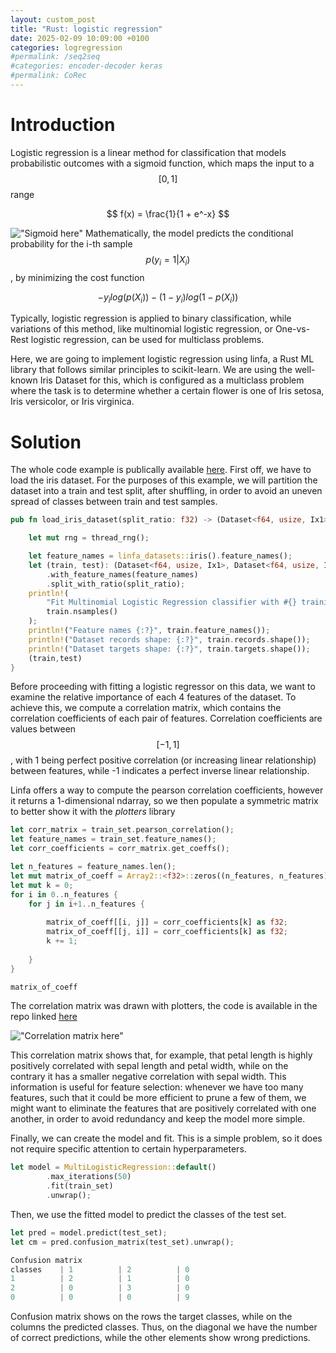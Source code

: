 ```yaml
---
layout: custom_post
title: "Rust: logistic regression"
date: 2025-02-09 10:09:00 +0100
categories: logregression
#permalink: /seq2seq
#categories: encoder-decoder keras
#permalink: CoRec
---
```


<script src="https://polyfill.io/v3/polyfill.min.js?features=es6"></script>
<script id="MathJax-script" async src="https://cdn.jsdelivr.net/npm/mathjax@3/es5/tex-mml-chtml.js"></script>

# Introduction

Logistic regression is a linear method for classification that models probabilistic outcomes with a sigmoid function, which maps the input to a $$[0,1]$$ range

$$
f(x) = \frac{1}{1 + e^-x}
$$

!["Sigmoid here"](../../../../assets/sigmoid.png)
Mathematically, the model predicts the conditional probability for the i-th sample $$p(y_i = 1 | X_i)$$, by minimizing the cost function

$$
-y_ilog(p(X_i)) - (1 - y_i)log(1 - p(X_i))
$$


Typically, logistic regression is applied to binary classification, while variations of this method, like multinomial logistic regression, or One-vs-Rest logistic regression, can be used for multiclass problems. 

Here, we are going to implement logistic regression using linfa, a Rust ML library that follows similar principles to scikit-learn. We are using the well-known Iris Dataset for this, which is configured as a multiclass problem
where the task is to determine whether a certain flower is one of Iris setosa, Iris versicolor, or Iris virginica. 

# Solution

The whole code example is publically available [here](https://github.com/Plutone11011/plutone11011.github.io).
First off, we have to load the iris dataset. For the purposes of this example, we will partition the dataset into a train and test split, after shuffling, in order to avoid an uneven spread of classes between train and test samples.


```rust
pub fn load_iris_dataset(split_ratio: f32) -> (Dataset<f64, usize, Ix1>, Dataset<f64, usize, Ix1>){

    let mut rng = thread_rng();

    let feature_names = linfa_datasets::iris().feature_names();
    let (train, test): (Dataset<f64, usize, Ix1>, Dataset<f64, usize, Ix1>) = linfa_datasets::iris().shuffle(&mut rng)
        .with_feature_names(feature_names)
        .split_with_ratio(split_ratio);
    println!(
        "Fit Multinomial Logistic Regression classifier with #{} training points",
        train.nsamples()
    );
    println!("Feature names {:?}", train.feature_names());
    println!("Dataset records shape: {:?}", train.records.shape());
    println!("Dataset targets shape: {:?}", train.targets.shape());
    (train,test)
}
```

Before proceeding with fitting a logistic regressor on this data, we want to examine the relative importance of each 4 features of the dataset. To achieve this, we
compute a correlation matrix, which contains the correlation coefficients of each pair of features. Correlation coefficients are values between $$[-1,1]$$, with 1 being
perfect positive correlation (or increasing linear relationship) between features, while -1 indicates a perfect inverse linear relationship.

Linfa offers a way to compute the pearson correlation coefficients, however it returns a 1-dimensional ndarray, so we then populate a symmetric matrix to better show it with the *plotters* library

```rust
let corr_matrix = train_set.pearson_correlation();
let feature_names = train_set.feature_names();
let corr_coefficients = corr_matrix.get_coeffs();

let n_features = feature_names.len();
let mut matrix_of_coeff = Array2::<f32>::zeros((n_features, n_features));
let mut k = 0;
for i in 0..n_features {
    for j in i+1..n_features {
           
        matrix_of_coeff[[i, j]] = corr_coefficients[k] as f32;
        matrix_of_coeff[[j, i]] = corr_coefficients[k] as f32;
        k += 1;
            
    }
}

matrix_of_coeff
```

The correlation matrix was drawn with plotters, the code is available in the repo linked [here](https://github.com/Plutone11011/plutone11011.github.io)

!["Correlation matrix here"](../../../../assets/corr_matrix.jpg)

This correlation matrix shows that, for example, that petal length is highly positively correlated with sepal length and petal width, while on the contrary it has a smaller negative correlation with sepal width.
This information is useful for feature selection: whenever we have too many features, such that it could be more efficient to prune a few of them, we might want to eliminate the features that are positively correlated with one another, in order to avoid redundancy and keep the model more simple.


Finally, we can create the model and fit. This is a simple problem, so it does not require specific attention to certain hyperparameters.


```rust
let model = MultiLogisticRegression::default()
        .max_iterations(50)
        .fit(train_set)
        .unwrap();


```

Then, we use the fitted model to predict the classes of the test set.

```rust
let pred = model.predict(test_set);
let cm = pred.confusion_matrix(test_set).unwrap();

Confusion matrix
classes    | 1          | 2          | 0
1          | 2          | 1          | 0
2          | 0          | 3          | 0
0          | 0          | 0          | 9
```

Confusion matrix shows on the rows the target classes, while on the columns the predicted classes. Thus, on the diagonal we have the number of correct predictions, while the other elements show wrong predictions.

